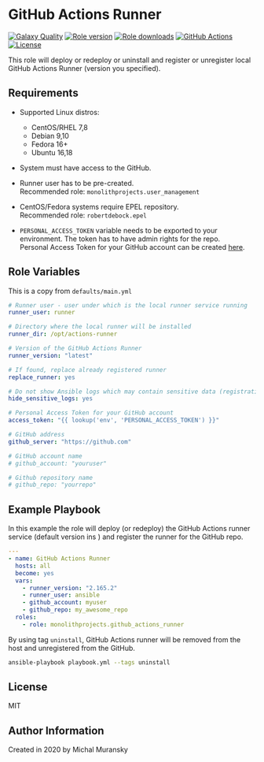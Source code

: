 GitHub Actions Runner
=========

[![Galaxy Quality](https://img.shields.io/ansible/quality/47375?style=flat&logo=ansible)](https://galaxy.ansible.com/monolithprojects/github_actions_runner)
[![Role version](https://img.shields.io/github/v/release/MonolithProjects/ansible-github_actions_runner)](https://galaxy.ansible.com/monolithprojects/github_actions_runner)
[![Role downloads](https://img.shields.io/ansible/role/d/47375)](https://galaxy.ansible.com/monolithprojects/github_actions_runner)
[![GitHub Actions](https://github.com/MonolithProjects/ansible-github_actions_runner/workflows/molecule%20test/badge.svg?branch=master)](https://github.com/MonolithProjects/ansible-github_actions_runner/actions)
[![License](https://img.shields.io/github/license/MonolithProjects/ansible-github_actions_runner)](https://github.com/MonolithProjects/ansible-github_actions_runner/blob/master/LICENSE)

This role will deploy or redeploy or uninstall and register or unregister local GitHub Actions Runner (version you specified).

Requirements
------------

* Supported Linux distros:
  * CentOS/RHEL 7,8
  * Debian 9,10
  * Fedora 16+
  * Ubuntu 16,18

* System must have access to the GitHub.

* Runner user has to be pre-created.  
  Recommended role: `monolithprojects.user_management`

* CentOS/Fedora systems require EPEL repository.  
  Recommended role: `robertdebock.epel`

* `PERSONAL_ACCESS_TOKEN` variable needs to be exported to your environment. The token has to have admin rights for the repo.  
Personal Access Token for your GitHub account can be created [here](https://github.com/settings/tokens).

Role Variables
--------------

This is a copy from `defaults/main.yml`

```yaml
# Runner user - user under which is the local runner service running
runner_user: runner

# Directory where the local runner will be installed
runner_dir: /opt/actions-runner

# Version of the GitHub Actions Runner
runner_version: "latest"

# If found, replace already registered runner
replace_runner: yes

# Do not show Ansible logs which may contain sensitive data (registration token)
hide_sensitive_logs: yes

# Personal Access Token for your GitHub account
access_token: "{{ lookup('env', 'PERSONAL_ACCESS_TOKEN') }}"

# GitHub address
github_server: "https://github.com"

# GitHub account name
# github_account: "youruser"

# Github repository name
# github_repo: "yourrepo"
```

Example Playbook
----------------

In this example the role will deploy (or redeploy) the GitHub Actions runner service (default version ins ) and register the runner for the GitHub repo.

```yaml
---
- name: GitHub Actions Runner
  hosts: all
  become: yes
  vars:
    - runner_version: "2.165.2"
    - runner_user: ansible
    - github_account: myuser
    - github_repo: my_awesome_repo
  roles:
    - role: monolithprojects.github_actions_runner
```

By using tag `uninstall`, GitHub Actions runner will be removed from the host and unregistered from the GitHub.

```bash
ansible-playbook playbook.yml --tags uninstall
```

License
-------

MIT

Author Information
------------------

Created in 2020 by Michal Muransky

